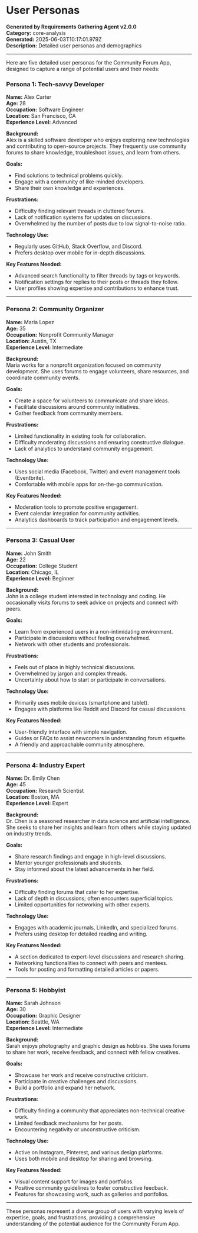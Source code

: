 # User Personas

**Generated by Requirements Gathering Agent v2.0.0**  
**Category:** core-analysis  
**Generated:** 2025-06-03T10:17:01.979Z  
**Description:** Detailed user personas and demographics

---

Here are five detailed user personas for the Community Forum App, designed to capture a range of potential users and their needs:

### Persona 1: Tech-savvy Developer

**Name:** Alex Carter  
**Age:** 28  
**Occupation:** Software Engineer  
**Location:** San Francisco, CA  
**Experience Level:** Advanced  

**Background:**  
Alex is a skilled software developer who enjoys exploring new technologies and contributing to open-source projects. They frequently use community forums to share knowledge, troubleshoot issues, and learn from others.

**Goals:**  
- Find solutions to technical problems quickly.
- Engage with a community of like-minded developers.
- Share their own knowledge and experiences.

**Frustrations:**  
- Difficulty finding relevant threads in cluttered forums.
- Lack of notification systems for updates on discussions.
- Overwhelmed by the number of posts due to low signal-to-noise ratio.

**Technology Use:**  
- Regularly uses GitHub, Stack Overflow, and Discord.
- Prefers desktop over mobile for in-depth discussions.

**Key Features Needed:**  
- Advanced search functionality to filter threads by tags or keywords.
- Notification settings for replies to their posts or threads they follow.
- User profiles showing expertise and contributions to enhance trust.

---

### Persona 2: Community Organizer

**Name:** Maria Lopez  
**Age:** 35  
**Occupation:** Nonprofit Community Manager  
**Location:** Austin, TX  
**Experience Level:** Intermediate  

**Background:**  
Maria works for a nonprofit organization focused on community development. She uses forums to engage volunteers, share resources, and coordinate community events.

**Goals:**  
- Create a space for volunteers to communicate and share ideas.
- Facilitate discussions around community initiatives.
- Gather feedback from community members.

**Frustrations:**  
- Limited functionality in existing tools for collaboration.
- Difficulty moderating discussions and ensuring constructive dialogue.
- Lack of analytics to understand community engagement.

**Technology Use:**  
- Uses social media (Facebook, Twitter) and event management tools (Eventbrite).
- Comfortable with mobile apps for on-the-go communication.

**Key Features Needed:**  
- Moderation tools to promote positive engagement.
- Event calendar integration for community activities.
- Analytics dashboards to track participation and engagement levels.

---

### Persona 3: Casual User

**Name:** John Smith  
**Age:** 22  
**Occupation:** College Student  
**Location:** Chicago, IL  
**Experience Level:** Beginner  

**Background:**  
John is a college student interested in technology and coding. He occasionally visits forums to seek advice on projects and connect with peers.

**Goals:**  
- Learn from experienced users in a non-intimidating environment.
- Participate in discussions without feeling overwhelmed.
- Network with other students and professionals.

**Frustrations:**  
- Feels out of place in highly technical discussions.
- Overwhelmed by jargon and complex threads.
- Uncertainty about how to start or participate in conversations.

**Technology Use:**  
- Primarily uses mobile devices (smartphone and tablet).
- Engages with platforms like Reddit and Discord for casual discussions.

**Key Features Needed:**  
- User-friendly interface with simple navigation.
- Guides or FAQs to assist newcomers in understanding forum etiquette.
- A friendly and approachable community atmosphere.

---

### Persona 4: Industry Expert

**Name:** Dr. Emily Chen  
**Age:** 45  
**Occupation:** Research Scientist  
**Location:** Boston, MA  
**Experience Level:** Expert  

**Background:**  
Dr. Chen is a seasoned researcher in data science and artificial intelligence. She seeks to share her insights and learn from others while staying updated on industry trends.

**Goals:**  
- Share research findings and engage in high-level discussions.
- Mentor younger professionals and students.
- Stay informed about the latest advancements in her field.

**Frustrations:**  
- Difficulty finding forums that cater to her expertise.
- Lack of depth in discussions; often encounters superficial topics.
- Limited opportunities for networking with other experts.

**Technology Use:**  
- Engages with academic journals, LinkedIn, and specialized forums.
- Prefers using desktop for detailed reading and writing.

**Key Features Needed:**  
- A section dedicated to expert-level discussions and research sharing.
- Networking functionalities to connect with peers and mentees.
- Tools for posting and formatting detailed articles or papers.

---

### Persona 5: Hobbyist

**Name:** Sarah Johnson  
**Age:** 30  
**Occupation:** Graphic Designer  
**Location:** Seattle, WA  
**Experience Level:** Intermediate  

**Background:**  
Sarah enjoys photography and graphic design as hobbies. She uses forums to share her work, receive feedback, and connect with fellow creatives.

**Goals:**  
- Showcase her work and receive constructive criticism.
- Participate in creative challenges and discussions.
- Build a portfolio and expand her network.

**Frustrations:**  
- Difficulty finding a community that appreciates non-technical creative work.
- Limited feedback mechanisms for her posts.
- Encountering negativity or unconstructive criticism.

**Technology Use:**  
- Active on Instagram, Pinterest, and various design platforms.
- Uses both mobile and desktop for sharing and browsing.

**Key Features Needed:**  
- Visual content support for images and portfolios.
- Positive community guidelines to foster constructive feedback.
- Features for showcasing work, such as galleries and portfolios. 

---

These personas represent a diverse group of users with varying levels of expertise, goals, and frustrations, providing a comprehensive understanding of the potential audience for the Community Forum App.